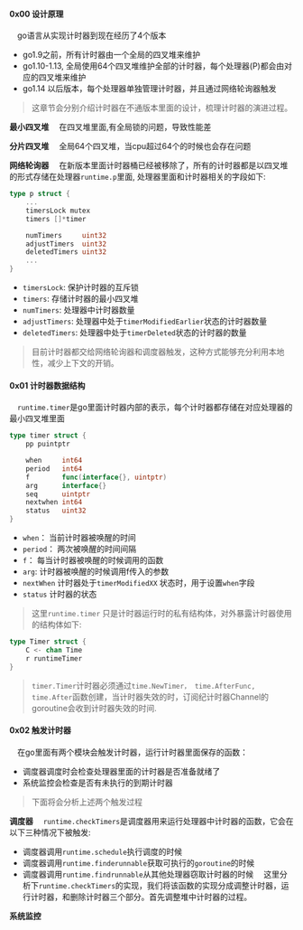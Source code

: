 
#### 0x00 设计原理
&emsp;go语言从实现计时器到现在经历了4个版本
- go1.9之前，所有计时器由一个全局的四叉堆来维护
- go1.10-1.13, 全局使用64个四叉堆维护全部的计时器，每个处理器(P)都会由对应的四叉堆来维护
- go1.14 以后版本，每个处理器单独管理计时器，并且通过网络轮询器触发
> 这章节会分别介绍计时器在不通版本里面的设计，梳理计时器的演进过程。

**最小四叉堆**
&emsp;在四叉堆里面,有全局锁的问题，导致性能差

**分片四叉堆**
&emsp;全局64个四叉堆，当cpu超过64个的时候也会存在问题

**网络轮询器**
&emsp;在新版本里面计时器桶已经被移除了，所有的计时器都是以四叉堆的形式存储在处理器`runtime.p`里面, 处理器里面和计时器相关的字段如下:
```go 
type p struct {
	...
	timersLock mutex
	timers []*timer

	numTimers     uint32
	adjustTimers  uint32
	deletedTimers uint32
	...
}
```
- `timersLock`: 保护计时器的互斥锁
- `timers`:     存储计时器的最小四叉堆
- `numTimers`:  处理器中计时器数量
- `adjustTimers`:   处理器中处于`timerModifiedEarlier`状态的计时器数量
- `deletedTimers`:  处理器中处于`timerDeleted`状态的计时器的数量
> 目前计时器都交给网络轮询器和调度器触发，这种方式能够充分利用本地性，减少上下文的开销。


#### 0x01 计时器数据结构
&emsp;`runtime.timer`是go里面计时器内部的表示，每个计时器都存储在对应处理器的最小四叉堆里面
```go 
type timer struct {
	pp puintptr

	when     int64
	period   int64
	f        func(interface{}, uintptr)
	arg      interface{}
	seq      uintptr
	nextwhen int64
	status   uint32
}
```
- `when`：  当前计时器被唤醒的时间
- `period`： 两次被唤醒的时间间隔
- `f`： 每当计时器被唤醒的时候调用的函数
- `arg`: 计时器被唤醒的时候调用f传入的参数
- `nextWhen` 计时器处于`timerModifiedXX` 状态时，用于设置`when`字段
- `status` 计时器的状态
> 这里`runtime.timer` 只是计时器运行时的私有结构体，对外暴露计时器使用的结构体如下:
```go 
type Timer struct {
    C <- chan Time
    r runtimeTimer
}
```
> `timer.Timer`计时器必须通过`time.NewTimer， time.AfterFunc, time.After`函数创建，当计时器失效的时，订阅纪计时器Channel的goroutine会收到计时器失效的时间.


#### 0x02 触发计时器
&emsp;在go里面有两个模块会触发计时器，运行计时器里面保存的函数：
- 调度器调度时会检查处理器里面的计时器是否准备就绪了
- 系统监控会检查是否有未执行的到期计时器
> 下面将会分析上述两个触发过程

**调度器**
&emsp;`runtime.checkTimers`是调度器用来运行处理器中计时器的函数，它会在以下三种情况下被触发:
- 调度器调用`runtime.schedule`执行调度的时候
- 调度器调用`runtime.finderunnable`获取可执行的`goroutine`的时候
- 调度器调用`runtime.findrunnable`从其他处理器窃取计时器的时候
&emsp;这里分析下`runtime.checkTimers`的实现，我们将该函数的实现分成调整计时器，运行计时器，和删除计时器三个部分。首先调整堆中计时器的过程。



**系统监控**
